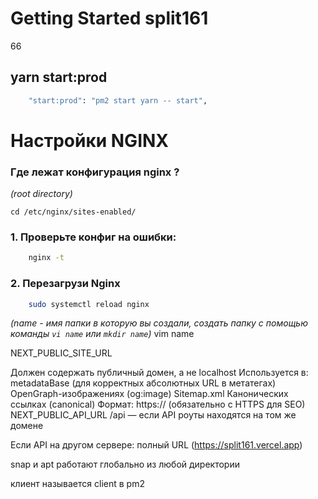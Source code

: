 # Getting Started split161
66
## yarn start:prod

```bash
    "start:prod": "pm2 start yarn -- start",
```

# Настройки NGINX
### Где лежат конфигурация nginx ?
_(root directory)_

`cd /etc/nginx/sites-enabled/`

### 1. Проверьте конфиг на ошибки:
```bash 
    nginx -t
```

### 2. Перезагрузи Nginx
```bash 
    sudo systemctl reload nginx
```

_(name - имя папки в которую вы создали, создать папку с помощью команды `vi name` или `mkdir name`)_
vim name




NEXT_PUBLIC_SITE_URL

Должен содержать публичный домен, а не localhost
Используется в: metadataBase (для корректных абсолютных URL в метатегах)
OpenGraph-изображениях (og:image) Sitemap.xml
Канонических ссылках (canonical)
Формат: https:// (обязательно с HTTPS для SEO)
NEXT_PUBLIC_API_URL
/api — если API роуты находятся на том же домене

Если API на другом сервере: полный URL (https://split161.vercel.app)


snap и apt работают глобально из любой директории



клиент называется client в pm2


